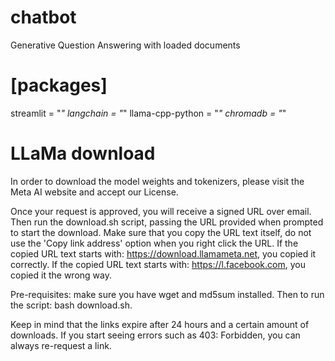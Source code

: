 # chatbot
Generative Question Answering with loaded documents

# [packages]
streamlit = "*"
langchain = "*"
llama-cpp-python = "*"
chromadb = "*"


# LLaMa download

In order to download the model weights and tokenizers, please visit the Meta AI website and accept our License.

Once your request is approved, you will receive a signed URL over email. Then run the download.sh script, passing the URL provided when prompted to start the download. Make sure that you copy the URL text itself, do not use the 'Copy link address' option when you right click the URL. If the copied URL text starts with: https://download.llamameta.net, you copied it correctly. If the copied URL text starts with: https://l.facebook.com, you copied it the wrong way.

Pre-requisites: make sure you have wget and md5sum installed. Then to run the script: bash download.sh.

Keep in mind that the links expire after 24 hours and a certain amount of downloads. If you start seeing errors such as 403: Forbidden, you can always re-request a link.
